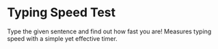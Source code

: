 # Typing Speed Test

Type the given sentence and find out how fast you are! Measures typing speed with a simple yet effective timer.